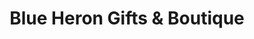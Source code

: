 ---
title: "Blue Heron Gifts & Boutique"
url: /havre-de-grace/blue-heron-gifts-and-boutique/
shop: gift
---